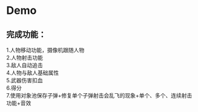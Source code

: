 # Demo

## 完成功能：
1.人物移动功能，摄像机跟随人物 \
2.人物射击功能 \
3.敌人自动追击 \
4.人物与敌人基础属性 \
5.武器伤害扣血 \
6.得分 \
7.使用对象池保存子弹+修复单个子弹射击会乱飞的现象+单个、多个、连续射击功能+音效
